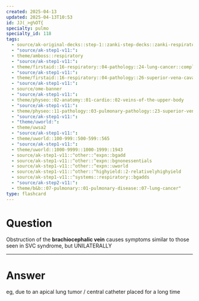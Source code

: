 ```yaml
---
created: 2025-04-13
updated: 2025-04-13T10:53
id: JJ(_>g%OT{
specialty: pulmo
specialty_id: 118
tags:
  - source/ak-original-decks::step-1::zanki-step-decks::zanki-respiratory::respiratory-pathology
  - "source/ak-step1-v11:": 
  - theme/amboss::respiratory
  - "source/ak-step1-v11:": 
  - theme/firstaid::16-respiratory::04-pathology::24-lung-cancer::complications
  - "source/ak-step1-v11:": 
  - theme/firstaid::16-respiratory::04-pathology::26-superior-vena-cava-syndrome
  - "source/ak-step1-v11:": 
  - source/ome-banner
  - "source/ak-step1-v11:": 
  - theme/physeo::02-anatomy::01-cardio::02-veins-of-the-upper-body
  - "source/ak-step1-v11:": 
  - theme/physeo::11-pathology::03-pulmonary-pathology::23-superior-vena-cava-syndrome
  - "source/ak-step1-v11:": 
  - "theme/uworld:": 
  - theme/uwsa2
  - "source/ak-step1-v11:": 
  - theme/uworld::100-999::500-599::565
  - "source/ak-step1-v11:": 
  - theme/uworld::1000-9999::1000-1999::1943
  - source/ak-step1-v11::^other::^expn::bgadd
  - source/ak-step1-v11::^other::^expn::bgnonessentials
  - source/ak-step1-v11::^other::^expn::uworld
  - source/ak-step1-v11::^other::^highyield::2-relativelyhighyield
  - source/ak-step1-v11::^systems::respiratory::bgadds
  - "source/ak-step2-v11:": 
  - theme/b&b::07-pulmonary::01-pulmonary-disease::07-lung-cancer"
type: flashcard
---
```


# Question
Obstruction of the **brachiocephalic vein** causes symptoms similar to those seen in SVC syndrome, but UNILATERALLY

---

# Answer
eg, due to an apical lung tumor / central catheter placed for a long time